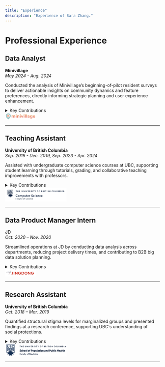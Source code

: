 ```yaml
---
title: "Experience"
description: "Experience of Sara Zhang."
---
```

# Professional Experience

## Data Analyst


**Minivillage**  
*May 2024 - Aug. 2024*

Conducted the analysis of Minivillage’s beginning-of-pilot resident surveys to deliver actionable insights on community dynamics and feature preferences, directly informing strategic planning and user experience enhancement.

<details>
  <summary> Key Contributions </summary>

- Developed a structured reporting framework, organizing survey data into relevant sections for a clear, comprehensive overview of community state and engagement.
- Employed a combination of statistical methods and machine learning techniques, including natural language processing (NLP), to extract deeper insights from open-ended responses and quantitative data.
- Integrated the Eden AI API to enhance data processing capabilities, automating elements of analysis for increased accuracy and efficiency.
- Provided data-driven recommendations that supported Minivillage's user-centric development strategy, identifying community needs and potential areas for improvement.

</details>

<img src="mv.png" alt="Minivillage Logo" width="100"/>

---

## Teaching Assistant
**University of British Columbia**  
*Sep. 2019 - Dec. 2019, Sep. 2023 - Apr. 2024*

Assisted with undergraduate computer science courses at UBC, supporting student learning through tutorials, grading, and collaborative teaching improvements with professors.

<details>
  <summary> Key Contributions </summary>

  - Cooperated with professors and TAs to prepare materials for courses: **CPSC121 Models of Computation (2019)**, **CPSC322 Introduction to AI (2023)**, and **CPSC 422 Intelligent Systems (2024)**.
  - Facilitated weekly tutorials and office hours to expand students’ understanding of lecture concepts.
  - Assisted in enhancing teaching methods by identifying potential issues in weekly meetings with professors.
  - Graded homework and exams, providing constructive feedback to support student progress.

</details>
<img src="ubc_cs.png" alt="UBC Computer Science Logo" width="200"/>

---

## Data Product Manager Intern

**JD**  
*Oct. 2020 – Nov. 2020*

Streamlined operations at JD by conducting data analysis across departments, reducing project delivery times, and contributing to B2B big data solution planning.

<details>
  <summary> Key Contributions </summary>

  - Conducted in-depth data analysis across 5 departments, identifying areas for improvement and achieving a 20% reduction in average project delivery time.
  - Supported the planning of B2B big data solutions through research, reporting, and competition analysis.
  - Completed and edited meeting minutes for weekly departmental meetings attended by over 30 participants.

</details>
<img src="jd.png" alt="JD Logo" width="100"/>

---

## Research Assistant
**University of British Columbia**  
*Oct. 2018 – Mar. 2019*

Quantified structural stigma levels for marginalized groups and presented findings at a research conference, supporting UBC's understanding of social protections.

<details>
  <summary> Key Contributions </summary>

  - Analyzed historical data on social and legal protections for sexual and gender minorities in North America.
  - Presented findings at the Multidisciplinary Undergraduate Research Conference, contributing to UBC's research on structural stigma.

</details>
<img src="ubc_ph.png" alt="UBC School of Population and Public Health Logo" width="200"/>

---


